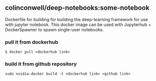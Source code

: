 ## **colinconwell/deep-notebooks**:some-notebook

Dockerfile for building for building the deep-learning framework <framework link> for use with jupyter notebook. This docker image can be used with Jupyterhub + DockerSpawner to spawn single-user notebooks.

### pull it from dockerhub
```
$ docker pull <dockerhub link>
```

### build it from github repository
```
sudo nvidia-docker build -t <dockerhub link> <github link>
```
